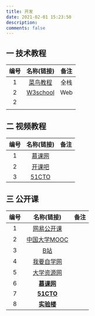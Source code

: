```yaml
---
title: 开发
date: 2021-02-01 15:23:50
description: 
comments: false
---
```


## 一 技术教程

| 编号 |                名称(链接)                | 备注 |
| :--: | :--------------------------------------: | :--: |
|  1   |   [菜鸟教程](https://www.runoob.com/)    | 全栈 |
|  2   | [W3school](https://www.w3school.com.cn/) | Web  |
|  2   |                                          |      |
|      |                                          |      |

## 二 视频教程

| 编号 |             名称(链接)             | 备注 |
| :--: | :--------------------------------: | :--: |
|  1   |  [慕课网](https://www.imooc.com/)  |      |
|  2   | [开课吧](https://www.kaikeba.com/) |      |
|  3   |  [51CTO](https://edu.51cto.com/)   |      |

## 三 公开课

| 编号 |                          名称(链接)                          | 备注 |
| :--: | :----------------------------------------------------------: | :--: |
|  1   |             [网易公开课](https://open.163.com/)              |      |
|  2   |         [中国大学MOOC](https://www.icourse163.org/)          |      |
|  3   |               [B站](https://www.bilibili.com/)               |      |
|  4   |             [我要自学网](https://www.51zxw.net/)             |      |
|  5   |            [大学资源网](http://www.dxzy163.com/)             |      |
|  6   |             [**慕课网**](https://www.imooc.com/)             |      |
|  7   |             [**51CTO**](https://www.51cto.com/)              |      |
|  8   | [**实验楼**](http://demo.erdangjiade.com/modals/8/856/demo/courses/index.html) |      |

